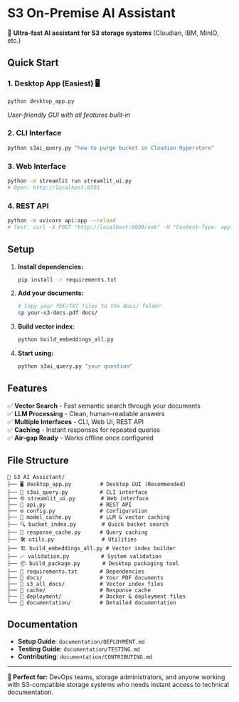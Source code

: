 # S3 On-Premise AI Assistant

🚀 **Ultra-fast AI assistant for S3 storage systems** (Cloudian, IBM, MinIO, etc.)

## Quick Start

### 1. Desktop App (Easiest) 🖥️
```bash
python desktop_app.py
```
*User-friendly GUI with all features built-in*

### 2. CLI Interface
```bash
python s3ai_query.py "how to purge bucket in Cloudian Hyperstore"
```

### 3. Web Interface  
```bash
python -m streamlit run streamlit_ui.py
# Open: http://localhost:8501
```

### 4. REST API
```bash
python -m uvicorn api:app --reload
# Test: curl -X POST "http://localhost:8000/ask" -H "Content-Type: application/json" -d '{"question": "your question"}'
```

## Setup

1. **Install dependencies:**
   ```bash
   pip install -r requirements.txt
   ```

2. **Add your documents:**
   ```bash
   # Copy your PDF/TXT files to the docs/ folder
   cp your-s3-docs.pdf docs/
   ```

3. **Build vector index:**
   ```bash
   python build_embeddings_all.py
   ```

4. **Start using:**
   ```bash
   python s3ai_query.py "your question"
   ```

## Features

✅ **Vector Search** - Fast semantic search through your documents  
✅ **LLM Processing** - Clean, human-readable answers  
✅ **Multiple Interfaces** - CLI, Web UI, REST API  
✅ **Caching** - Instant responses for repeated queries  
✅ **Air-gap Ready** - Works offline once configured  

## File Structure

```
📁 S3 AI Assistant/
├── 🖥️ desktop_app.py         # Desktop GUI (Recommended)
├── 🚀 s3ai_query.py          # CLI interface
├── 🌐 streamlit_ui.py        # Web interface  
├── 🔗 api.py                 # REST API
├── ⚙️ config.py              # Configuration
├── 🧠 model_cache.py         # LLM & vector caching
├── 🔍 bucket_index.py        # Quick bucket search
├── 💾 response_cache.py      # Query caching
├── 🛠️ utils.py               # Utilities
├── 🏗️ build_embeddings_all.py # Vector index builder
├── ✅ validation.py          # System validation
├── 📦 build_package.py       # Desktop packaging tool
├── 📄 requirements.txt       # Dependencies
├── 📁 docs/                  # Your PDF documents
├── 📁 s3_all_docs/           # Vector index files
├── 📁 cache/                 # Response cache
├── 📁 deployment/            # Docker & deployment files
└── 📁 documentation/         # Detailed documentation
```

## Documentation

- **Setup Guide**: `documentation/DEPLOYMENT.md`
- **Testing Guide**: `documentation/TESTING.md`  
- **Contributing**: `documentation/CONTRIBUTING.md`

---

**🎯 Perfect for:** DevOps teams, storage administrators, and anyone working with S3-compatible storage systems who needs instant access to technical documentation.